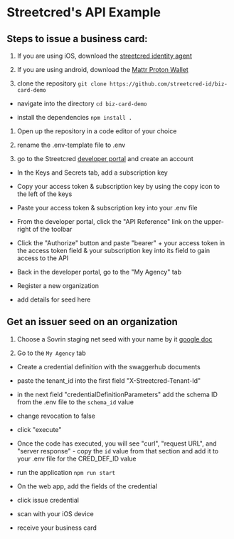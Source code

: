 # Streetcred's API Example

## Steps to issue a business card: 
 1. If you are using iOS, download the [streetcred identity agent](https://apps.apple.com/us/app/streetcred-identity-agent/id1475160728)

 1. If you are using android, download the [Mattr Proton Wallet](#)

 1. clone the repository
 `git clone https://github.com/streetcred-id/biz-card-demo`
 
 - navigate into the directory
 `cd biz-card-demo`
 
 - install the dependencies
 `npm install .`

 1. Open up the repository in a code editor of your choice

 1. rename the .env-template file to .env

 1. go to the Streetcred <a href="https://developer.streetcred.id" target="_blank">developer portal</a> and create an account

 - In the Keys and Secrets tab, add a subscription key
 
 - Copy your access token & subscription key by using the copy icon to the left of the keys
 
 - Paste your access token & subscription key into your .env file

- From the developer portal, click the "API Reference" link on the upper-right of the toolbar

- Click the "Authorize" button and paste "bearer" + your access token in the access token field & your subscription key into its field to gain access to the API

- Back in the developer portal, go to the "My Agency" tab 

- Register a new organization
 - add details for seed here

## Get an issuer seed on an organization
 1. Choose a Sovrin staging net seed with your name by it [google doc](https://docs.google.com/spreadsheets/d/1ZxLmIFy3HDimy9zMv6um_7V9DdHnDP9rP-s-fvNhsgA/edit?ts=5d8e86dd#gid=0)
 
 1. Go to the `My Agency` tab

- Create a credential definition with the swaggerhub documents
 - paste the tenant_id into the first field "X-Streetcred-Tenant-Id" 
 - in the next field "credentialDefinitionParameters" add the schema ID from the .env file to the `schema_id` value
 - change revocation to false
 - click "execute"
 
- Once the code has executed, you will see "curl", "request URL", and "server response" - copy the `id` value from that section and add it to your .env file for the CRED_DEF_ID value

- run the application
`npm run start`

- On the web app, add the fields of the credential

- click issue credential

- scan with your iOS device

- receive your business card


 
